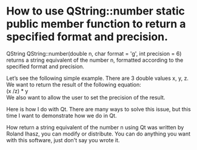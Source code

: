 # How to use QString::number static public member function to return a specified format and precision.

QString QString::number(double n, char format = 'g', int precision = 6) returns a string equivalent of the number n, formatted according to the specified format and precision.  

Let’s see the following simple example. 
There are 3 double values x, y, z.
We want to return the result of the following equation: <br>
(x /z) * y <br>
We also want to allow the user to set the precision of the result.

Here is how I do with Qt. 
There are many ways to solve this issue, but this time I want to demonstrate how we do in Qt.

How return a string equivalent of the number n using Qt was written by Roland Ihasz, you can modify or distribute. You can do anything you want with this software, just don't say you wrote it.
